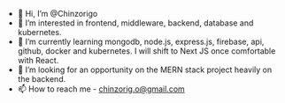 - 👋 Hi, I’m @Chinzorigo
- 👀 I’m interested in frontend, middleware, backend, database and kubernetes.
- 🌱 I’m currently learning mongodb, node.js, express.js, firebase, api, github, docker and kubernetes. I will shift to Next JS once comfortable with React.
- 💞️ I’m looking for an opportunity on the MERN stack project heavily on the backend.
- 📫 How to reach me - chinzorig.o@gmail.com

<!---
Chinzorigo/Chinzorigo is a ✨ special ✨ repository because its `README.md` (this file) appears on your GitHub profile.
You can click the Preview link to take a look at your changes.
--->
